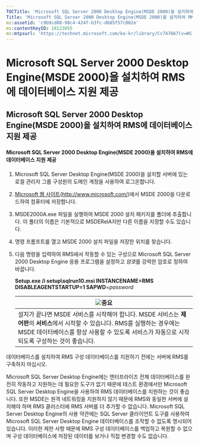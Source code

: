 ```yaml
---
TOCTitle: 'Microsoft SQL Server 2000 Desktop Engine(MSDE 2000)을 설치하여 RMS에 데이터베이스 지원 제공'
Title: 'Microsoft SQL Server 2000 Desktop Engine(MSDE 2000)을 설치하여 RMS에 데이터베이스 지원 제공'
ms:assetid: 'c9b9cd08-98c4-424f-b3fc-d685f57c002e'
ms:contentKeyID: 18123055
ms:mtpsurl: 'https://technet.microsoft.com/ko-kr/library/Cc747667(v=WS.10)'
---
```


Microsoft SQL Server 2000 Desktop Engine(MSDE 2000)을 설치하여 RMS에 데이터베이스 지원 제공
===========================================================================================

Microsoft SQL Server 2000 Desktop Engine(MSDE 2000)을 설치하여 RMS에 데이터베이스 지원 제공
-------------------------------------------------------------------------------------------

#### Microsoft SQL Server 2000 Desktop Engine(MSDE 2000)을 설치하여 RMS에 데이터베이스 지원 제공

1.  Microsoft SQL Server Desktop Engine(MSDE 2000)을 설치할 서버에 있는 로컬 관리자 그룹 구성원의 도메인 계정을 사용하여 로그온합니다.

2.  [Microsoft 웹 사이트](http://www.microsoft.com/)(http://www.microsoft.com/)에서 MSDE 2000을 다운로드하여 컴퓨터에 저장합니다.

3.  MSDE2000A.exe 파일을 실행하여 MSDE 2000 설치 패키지를 폴더에 추출합니다. 이 폴더의 이름은 기본적으로 MSDERelA지만 다른 이름을 지정할 수도 있습니다.

4.  명령 프롬프트를 열고 MSDE 2000 설치 파일을 저장한 위치를 찾습니다.

5.  다음 명령을 입력하여 RMS에서 작동할 수 있는 구성으로 Microsoft SQL Server 2000 Desktop Engine 응용 프로그램을 설정하고 *암호*를 강력한 암호로 정하여 바꿉니다.

    **Setup.exe /i setup\\sqlrun10.msi INSTANCENAME=RMS DISABLEAGENTSTARTUP=1 SAPWD**=*password*

    | ![](images/Cc747667.Important(WS.10).gif)중요                                                                                                                                                        |
    |-----------------------------------------------------------------------------------------------------------------------------------------------------------------------------------------------------------------------------------|
    | 설치가 끝나면 MSDE 서비스를 시작해야 합니다. MSDE 서비스는 **제어판**의 **서비스**에서 시작할 수 있습니다. RMS를 실행하는 경우에는 MSDE 데이터베이스를 항상 사용할 수 있도록 서비스가 자동으로 시작되도록 구성하는 것이 좋습니다. |

데이터베이스를 설치하여 RMS 구성 데이터베이스를 지원하기 전에는 서버에 RMS를 구축하지 마십시오.

Microsoft SQL Server Desktop Engine에는 엔터프라이즈 전체 데이터베이스를 완전히 작동하고 지원하는 데 필요한 도구가 없기 때문에 테스트 환경에서만 Microsoft SQL Server Desktop Engine을 사용하여 RMS 데이터베이스를 지원하는 것이 좋습니다. 또한 MSDE는 원격 네트워킹을 지원하지 않기 때문에 RMS와 동일한 서버에 설치해야 하며 RMS 클러스터에 RMS 서버를 더 추가할 수 없습니다. Microsoft SQL Server Desktop Engine의 사용 약관에는 SQL Server 클라이언트 도구를 사용하여 Microsoft SQL Server Desktop Engine 데이터베이스를 조작할 수 없도록 명시되어 있습니다. 이러한 제한 사항 때문에 RMS 구성 데이터베이스를 백업하고 복원할 수 없으며 구성 데이터베이스에 저장된 데이터를 보거나 직접 변경할 수도 없습니다.
